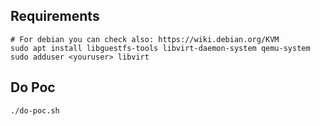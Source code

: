 
## Requirements
``` 
# For debian you can check also: https://wiki.debian.org/KVM
sudo apt install libguestfs-tools libvirt-daemon-system qemu-system
sudo adduser <youruser> libvirt
```

## Do Poc
```
./do-poc.sh
```

